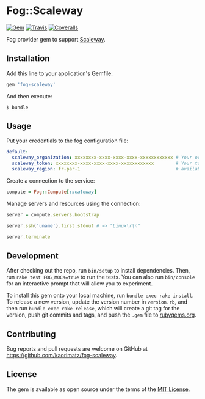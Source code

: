 # Fog::Scaleway

[![Gem](https://img.shields.io/gem/v/fog-scaleway.svg?style=flat-square)](https://rubygems.org/gems/fog-scaleway)
[![Travis](https://img.shields.io/travis/kaorimatz/fog-scaleway.svg?style=flat-square)](https://travis-ci.org/kaorimatz/fog-scaleway)
[![Coveralls](https://img.shields.io/coveralls/kaorimatz/fog-scaleway.svg?style=flat-square)](https://coveralls.io/github/kaorimatz/fog-scaleway)

Fog provider gem to support [Scaleway](https://www.scaleway.com/).

## Installation

Add this line to your application's Gemfile:

```ruby
gem 'fog-scaleway'
```

And then execute:

    $ bundle

## Usage

Put your credentials to the fog configuration file:

```yaml
default:
  scaleway_organization: xxxxxxxx-xxxx-xxxx-xxxx-xxxxxxxxxxxx # Your organization ID
  scaleway_token: xxxxxxxx-xxxx-xxxx-xxxx-xxxxxxxxxxxx        # Your token
  scaleway_region: fr-par-1                                   # availability zone
```

Create a connection to the service:

```ruby
compute = Fog::Compute[:scaleway]
```

Manage servers and resources using the connection:

```ruby
server = compute.servers.bootstrap

server.ssh('uname').first.stdout # => "Linux\r\n"

server.terminate
```

## Development

After checking out the repo, run `bin/setup` to install dependencies. Then, run `rake test FOG_MOCK=true` to run the tests. You can also run `bin/console` for an interactive prompt that will allow you to experiment.

To install this gem onto your local machine, run `bundle exec rake install`. To release a new version, update the version number in `version.rb`, and then run `bundle exec rake release`, which will create a git tag for the version, push git commits and tags, and push the `.gem` file to [rubygems.org](https://rubygems.org).

## Contributing

Bug reports and pull requests are welcome on GitHub at https://github.com/kaorimatz/fog-scaleway.

## License

The gem is available as open source under the terms of the [MIT License](http://opensource.org/licenses/MIT).
